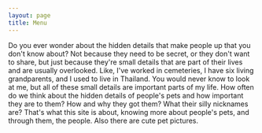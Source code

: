 ```yaml
---
layout: page
title: Menu
---
```


Do you ever wonder about the hidden details that make people up that you don't know about? Not because they need to be secret, or they don't want to share, but just because they're small details that are part of their lives and are usually overlooked. Like, I've worked in cemeteries, I have six living grandparents, and I used to live in Thailand. You would never know to look at me, but all of these small details are important parts of my life. How often do we think about the hidden details of people's pets and how important they are to them? How and why they got them? What their silly nicknames are? That's what this site is about, knowing more about people's pets, and through them, the people. Also there are cute pet pictures.
